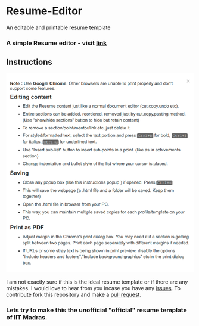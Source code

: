 # Resume-Editor

An editable and printable resume template

### A simple Resume editor - visit [link](https://mukundvarmat.github.io/IITM-Resume/)

## Instructions

![instructions](instructions.png)

I am not exactly sure if this is the ideal resume template or if there are any mistakes. 
I would love to hear from you incase you have any [issues](https://github.com/MukundVarmaT/Resume-Editor/issues).
To contribute fork this repository and make a [pull request](https://github.com/MukundVarmaT/Resume-Editor/pulls). 

### Lets try to make this the unofficial "official" resume template of IIT Madras.
